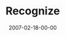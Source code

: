 ---
layout: message
category: message
series: "Kingdom"
title: "Recognize"
date: 2007-02-18-00-00
message_id: 31
audio: "http://s3.amazonaws.com/crossroads-media/message/audio/Kingdom_01_Recognize_02-18-07_Tome.mp3"
audio-duration: "48:59"
explicit: false
---